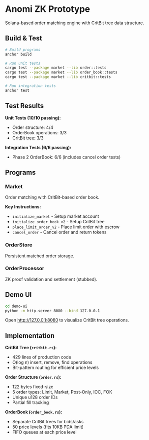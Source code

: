 # Anomi ZK Prototype

Solana-based order matching engine with CritBit tree data structure.

## Build & Test

```bash
# Build programs
anchor build

# Run unit tests
cargo test --package market --lib order::tests
cargo test --package market --lib order_book::tests
cargo test --package market --lib critbit::tests

# Run integration tests
anchor test
```

## Test Results

**Unit Tests (10/10 passing):**
- Order structure: 4/4
- OrderBook operations: 3/3
- CritBit tree: 3/3

**Integration Tests (6/6 passing):**
- Phase 2 OrderBook: 6/6 (includes cancel order tests)

## Programs

### Market
Order matching with CritBit-based order book.

**Key Instructions:**
- `initialize_market` - Setup market account
- `initialize_order_book_v2` - Setup CritBit tree
- `place_limit_order_v2` - Place limit order with escrow
- `cancel_order` - Cancel order and return tokens

### OrderStore
Persistent matched order storage.

### OrderProcessor
ZK proof validation and settlement (stubbed).

## Demo UI

```bash
cd demo-ui
python -m http.server 8080 --bind 127.0.0.1
```

Open http://127.0.0.1:8080 to visualize CritBit tree operations.

## Implementation

**CritBit Tree (`critbit.rs`):**
- 429 lines of production code
- O(log n) insert, remove, find operations
- Bit-pattern routing for efficient price levels

**Order Structure (`order.rs`):**
- 122 bytes fixed-size
- 5 order types: Limit, Market, Post-Only, IOC, FOK
- Unique u128 order IDs
- Partial fill tracking

**OrderBook (`order_book.rs`):**
- Separate CritBit trees for bids/asks
- 50 price levels (fits 10KB PDA limit)
- FIFO queues at each price level
